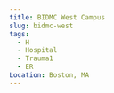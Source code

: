 ```yaml
---
title: BIDMC West Campus
slug: bidmc-west
tags:
  - H
  - Hospital
  - Trauma1
  - ER
Location: Boston, MA
---
```

